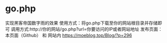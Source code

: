 # go.php
实现黑客帝国数字雨的效果
使用方式：将go.php下载至你的网站根目录并存储即可
调用方式:http://你的网站/go.php?url=你要访问的IP或者网站地址
发布页面：本页面（Github） 和 网站内 https://moeblog.top/Blog/?p=296
